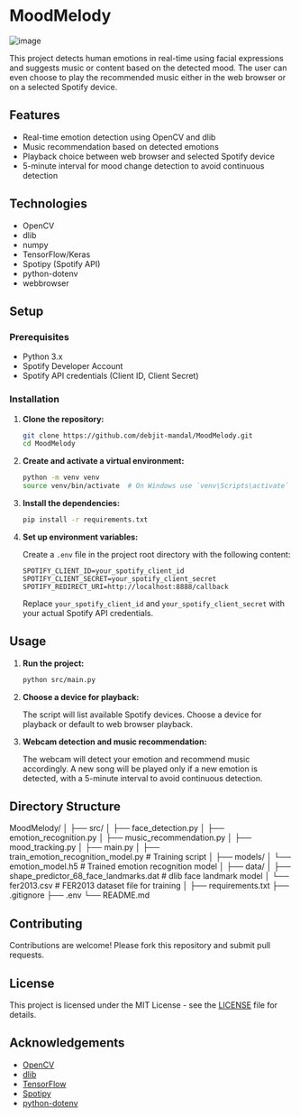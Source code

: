 
# MoodMelody

![image](https://github.com/user-attachments/assets/9d7c22c5-2cce-42ad-a93a-2ba29b31a77d)

This project detects human emotions in real-time using facial expressions and suggests music or content based on the detected mood. The user can even choose to play the recommended music either in the web browser or on a selected Spotify device.

## Features
- Real-time emotion detection using OpenCV and dlib
- Music recommendation based on detected emotions
- Playback choice between web browser and selected Spotify device
- 5-minute interval for mood change detection to avoid continuous detection

## Technologies
- OpenCV
- dlib
- numpy
- TensorFlow/Keras
- Spotipy (Spotify API)
- python-dotenv
- webbrowser

## Setup

### Prerequisites
- Python 3.x
- Spotify Developer Account
- Spotify API credentials (Client ID, Client Secret)

### Installation

1. **Clone the repository:**

    ```bash
    git clone https://github.com/debjit-mandal/MoodMelody.git
    cd MoodMelody
    ```

2. **Create and activate a virtual environment:**

    ```bash
    python -m venv venv
    source venv/bin/activate  # On Windows use `venv\Scripts\activate`
    ```

3. **Install the dependencies:**

    ```bash
    pip install -r requirements.txt
    ```

4. **Set up environment variables:**

    Create a `.env` file in the project root directory with the following content:

    ```plaintext
    SPOTIFY_CLIENT_ID=your_spotify_client_id
    SPOTIFY_CLIENT_SECRET=your_spotify_client_secret
    SPOTIFY_REDIRECT_URI=http://localhost:8888/callback
    ```

    Replace `your_spotify_client_id` and `your_spotify_client_secret` with your actual Spotify API credentials.

## Usage

1. **Run the project:**

    ```bash
    python src/main.py
    ```

2. **Choose a device for playback:**

    The script will list available Spotify devices. Choose a device for playback or default to web browser playback.

3. **Webcam detection and music recommendation:**

    The webcam will detect your emotion and recommend music accordingly. A new song will be played only if a new emotion is detected, with a 5-minute interval to avoid continuous detection.

## Directory Structure

MoodMelody/
│
├── src/
│ ├── face_detection.py
│ ├── emotion_recognition.py
│ ├── music_recommendation.py
│ ├── mood_tracking.py
│ ├── main.py
│ ├── train_emotion_recognition_model.py # Training script
│
├── models/
│ └── emotion_model.h5 # Trained emotion recognition model
│
├── data/
│ ├── shape_predictor_68_face_landmarks.dat # dlib face landmark model
│ └── fer2013.csv # FER2013 dataset file for training
│
├── requirements.txt
├── .gitignore
├── .env
└── README.md

## Contributing

Contributions are welcome! Please fork this repository and submit pull requests.

## License

This project is licensed under the MIT License - see the [LICENSE](LICENSE) file for details.

## Acknowledgements
- [OpenCV](https://opencv.org/)
- [dlib](http://dlib.net/)
- [TensorFlow](https://www.tensorflow.org/)
- [Spotipy](https://spotipy.readthedocs.io/)
- [python-dotenv](https://github.com/theskumar/python-dotenv)
